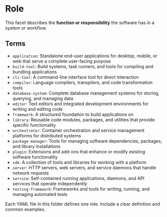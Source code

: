 
# Role

This facet describes the **function or responsibility** the software has in a system or workflow.

## Terms

- `application`: Standalone end-user applications for desktop, mobile, or web that serve a complete user-facing purpose
- `build-tool`: Build systems, task runners, and tools for compiling and bundling applications
- `cli-tool`: A command-line interface tool for direct interaction
- `compiler`: Language compilers, transpilers, and code transformation tools
- `database-system`: Complete database management systems for storing, querying, and managing data
- `editor`: Text editors and integrated development environments for writing and editing code
- `framework`: A structured foundation to build applications on
- `library`: Reusable code modules, packages, and utilities that provide specific functionality
- `orchestrator`: Container orchestration and service management platforms for distributed systems
- `package-manager`: Tools for managing software dependencies, packages, and library installations
- `plugin`: Extensions and add-ons that enhance or modify existing software functionality
- `sdk`: A collection of tools and libraries for working with a platform
- `server`: HTTP servers, web servers, and service daemons that handle network requests
- `service`: Self-contained running applications, daemons, and API services that operate independently
- `testing-framework`: Frameworks and tools for writing, running, and managing automated tests

Each YAML file in this folder defines one role. Include a clear definition and common examples.
